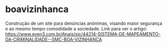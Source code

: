 # boavizinhanca
Construção de um site para denúncias anônimas, visando maior segurança e ao mesmo tempo comodidade a sociedade. Link para ver o artigo: https://www.even3.com.br/Anais/sic/44214-SISTEMA-DE-MAPEAMENTO-DA-CRIMINALIDADE--SMC-BOA-VIZINHANCA
